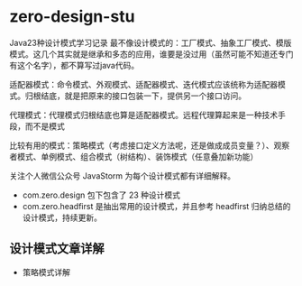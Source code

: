 # zero-design-stu
Java23种设计模式学习记录
最不像设计模式的：工厂模式、抽象工厂模式、模版模式。这几个其实就是继承和多态的应用，谁要是没过用（虽然可能不知道还专门有这个名字），都不算写过java代码。

适配器模式：命令模式、外观模式、适配器模式、迭代模式应该统称为适配器模式。归根结底，就是把原来的接口包装一下，提供另一个接口访问。

代理模式：代理模式归根结底也算是适配器模式。远程代理算起来是一种技术手段，而不是模式

比较有用的模式：策略模式（考虑接口定义方法呢，还是做成成员变量？）、观察者模式、单例模式、组合模式（树结构）、装饰模式（任意叠加新功能）

关注个人微信公众号 JavaStorm 为每个设计模式都有详细解释。


* com.zero.design 包下包含了 23 种设计模式
* com.zero.headfirst 是抽出常用的设计模式，并且参考 headfirst 归纳总结的设计模式，持续更新。


## 设计模式文章详解
* 策略模式详解

